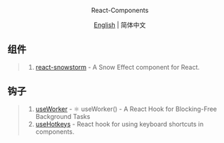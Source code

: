 <p align='center'>
React-Components
</p>

<p align='center'>
<a href='./README.md'>English</a> | 简体中文
</p>

## 组件
> 1. [react-snowstorm](https://github.com/burakcan/react-snowstorm) - A Snow Effect component for React.

## 钩子
> 1. [useWorker](https://github.com/alewin/useWorker) - ⚛️ useWorker() - A React Hook for Blocking-Free Background Tasks
> 2. [useHotkeys](https://github.com/JohannesKlauss/react-hotkeys-hook) - React hook for using keyboard shortcuts in components.